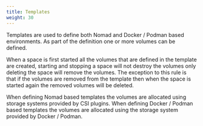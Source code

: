 ```yaml
---
title: Templates
weight: 30
---
```


Templates are used to define both Nomad and Docker / Podman based environments. As part of the definition one or more volumes can be defined.

When a space is first started all the volumes that are defined in the template are created, starting and stopping a space will not destroy the volumes only deleting the space will remove the volumes. The exception to this rule is that if the volumes are removed from the template then when the space is started again the removed volumes will be deleted.

When defining Nomad based templates the volumes are allocated using storage systems provided by CSI plugins. When defining Docker / Podman based templates the volumes are allocated using the storage system provided by Docker / Podman.